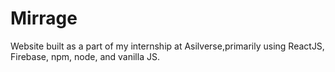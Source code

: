 # Mirrage
Website built as a part of my internship at Asilverse,primarily using ReactJS, Firebase, npm, node, and vanilla JS. 
